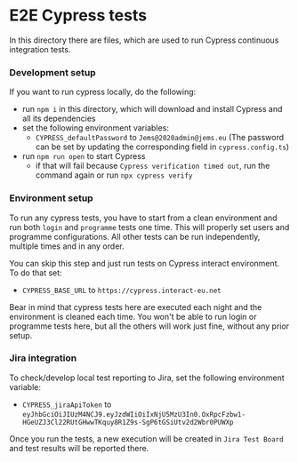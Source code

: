 # E2E Cypress tests

In this directory there are files, which are used to run Cypress continuous integration tests.

### Development setup
If you want to run cypress locally, do the following:
- run `npm i` in this directory, which will download and install Cypress and all its dependencies
- set the following environment variables:
  - `CYPRESS_defaultPassword` to `Jems@2020admin@jems.eu`
  (The password can be set by updating the corresponding field in `cypress.config.ts`)
- run `npm run open` to start Cypress
  - if that will fail because `Cypress verification timed out`, run the command again or run `npx cypress verify`

### Environment setup
To run any cypress tests, you have to start from a clean environment and run both `login`
and `programme` tests one time. This will properly set users and programme configurations.
All other tests can be run independently, multiple times and in any order.

You can skip this step and just run tests on Cypress interact environment. To do that set:
- `CYPRESS_BASE_URL` to `https://cypress.interact-eu.net`

Bear in mind that cypress tests here are executed each night and the environment is cleaned each time.
You won't be able to run login or programme tests here, but all the others will work just fine, without any prior setup.

### Jira integration
To check/develop local test reporting to Jira, set the following environment variable:

- `CYPRESS_jiraApiToken` to `eyJhbGciOiJIUzM4NCJ9.eyJzdWIiOiIxNjU5MzU3In0.OxRpcFzbw1-HGeUZJ3Cl22RUtGHwwTKquy8R1Z9s-SgP6tGSiUtv2d2Wbr0PUWXp`

Once you run the tests, a new execution will be created in `Jira Test Board` and test results will be reported there.